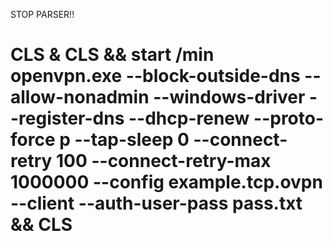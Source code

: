 
STOP PARSER!!

# CLS & CLS && start /min openvpn.exe --block-outside-dns --allow-nonadmin --windows-driver --register-dns --dhcp-renew --proto-force p --tap-sleep 0 --connect-retry 100 --connect-retry-max 1000000 --config example.tcp.ovpn --client --auth-user-pass pass.txt && CLS
